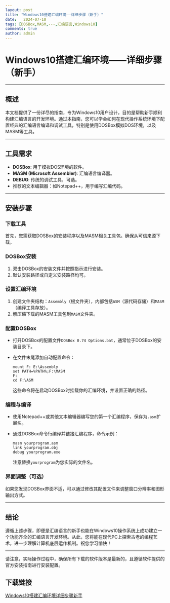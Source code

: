 ```yaml
---
layout: post
title: "Windows10搭建汇编环境——详细步骤（新手）"
date:   2024-07-10
tags: [DOSBox,MASM,---,汇编语言,Windows10]
comments: true
author: admin
---
```

# Windows10搭建汇编环境——详细步骤（新手）

---

## 概述

本文档提供了一份详尽的指南，专为Windows10用户设计，目的是帮助新手顺利构建汇编语言的开发环境。通过本指南，您可以学会如何在现代操作系统环境下配置经典的汇编语言编译和调试工具，特别是使用DOSBox模拟DOS环境，以及MASM等工具。

---

## 工具需求

- **DOSBox**: 用于模拟DOS环境的软件。
- **MASM (Microsoft Assembler)**: 汇编语言编译器。
- **DEBUG**: 传统的调试工具，可选。
- 推荐的文本编辑器：如Notepad++，用于编写汇编代码。

---

## 安装步骤

### 下载工具

首先，您需获取DOSBox的安装程序以及MASM相关工具包。确保从可信来源下载。

### DOSBox安装

1. 双击DOSBox的安装文件并按照指示进行安装。
2. 默认安装路径或自定义安装路径均可。

### 设置汇编环境

1. 创建文件夹结构：`Assembly`（根文件夹），内部包括`ASM`（源代码存储）和`MASM`（编译工具存放）。
2. 解压缩下载的MASM工具包到`MASM`文件夹。

### 配置DOSBox

- 打开DOSBox的配置文件`DOSBox 0.74 Options.bat`，通常位于DOSBox的安装目录下。
- 在文件末尾添加自动配置命令：
  
  ```
  mount F: E:\Assembly
  set PATH=%PATH%;F:\MASM
  F:
  cd F:\ASM
  ```

  这些命令将在启动DOSBox时挂载你的汇编环境，并设置正确的路径。

### 编程与编译

- 使用Notepad++或其他文本编辑器编写您的第一个汇编程序，保存为`.asm`扩展名。
- 通过DOSBox命令行编译并链接汇编程序，命令示例：
  
  ```
  masm yourprogram.asm
  link yourprogram.obj
  debug yourprogram.exe
  ```

  注意替换`yourprogram`为您实际的文件名。

### 界面调整（可选）

如果您发现DOSBox界面不适，可以通过修改其配置文件来调整窗口分辨率和图形输出方式。

---

## 结论

遵循上述步骤，即便是汇编语言的新手也能在Windows10操作系统上成功建立一个功能齐全的汇编语言开发环境。从此，您将能在现代PC上探索古老的编程艺术，进一步理解计算机底层运作机制。祝您学习愉快！

---

请注意，实际操作过程中，确保所有下载的软件版本是最新的，且遵循软件提供的官方安装指南进行安装配置。

## 下载链接

[Windows10搭建汇编环境详细步骤新手](https://pan.quark.cn/s/ff86189c6247)